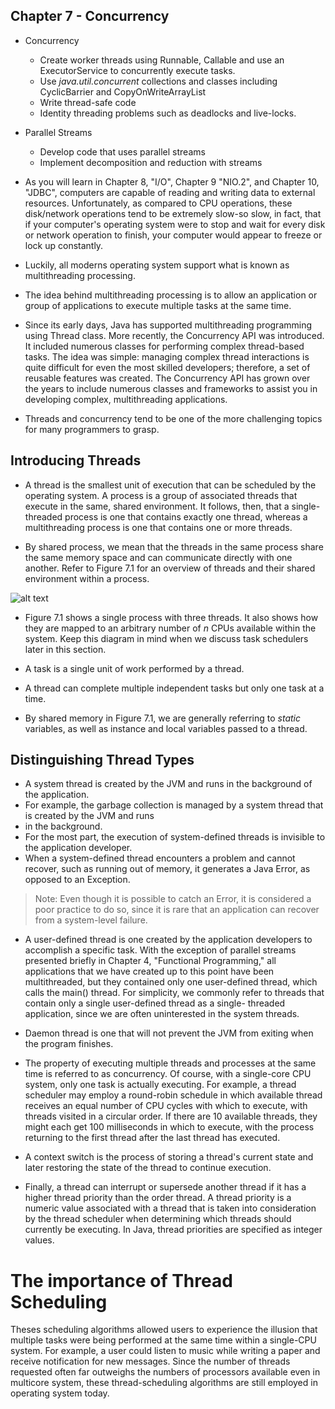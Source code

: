## Chapter 7 - Concurrency

- Concurrency
  - Create worker threads using Runnable, Callable and use an ExecutorService to concurrently execute tasks.
  - Use *java.util.concurrent* collections and classes including CyclicBarrier and CopyOnWriteArrayList
  - Write thread-safe code
  - Identity threading problems such as deadlocks and live-locks.
- Parallel Streams
  - Develop code that uses parallel streams
  - Implement decomposition and reduction with streams


- As you will learn in Chapter 8, "I/O", Chapter 9 "NIO.2", and Chapter 10, "JDBC", computers are capable of reading
  and writing data to external resources. Unfortunately, as compared to CPU operations, these disk/network operations 
  tend to be extremely slow-so slow, in fact, that if your computer's operating system were to stop and wait for every
  disk or network operation to finish, your computer would appear to freeze or lock up constantly.

- Luckily, all moderns operating system support what is known as multithreading processing. 
- The idea behind multithreading processing is to allow an application or group of applications to execute multiple 
  tasks at the same time.

- Since its early days, Java has supported multithreading programming using Thread class. More recently, the Concurrency API
was introduced. It included numerous classes for performing complex thread-based tasks. The idea was simple: managing 
complex thread interactions is quite difficult for even the most skilled developers; therefore, a set of reusable 
features was created. The Concurrency API has grown over the years to include numerous classes and frameworks to assist
you in developing complex, multithreading applications.

- Threads and concurrency tend to be one of the more challenging topics for many programmers to grasp.

## Introducing Threads

- A thread is the smallest unit of execution that can be scheduled by the operating system. A process is a group of 
associated threads that execute in the same, shared environment. It follows, then, that a single-threaded process is 
one that contains exactly one thread, whereas a multithreading process is one that contains one or more threads.

- By shared process, we mean that the threads in the same process share the same memory space and can communicate directly
with one another. Refer to Figure 7.1 for an overview of threads and their shared environment within a process.

![alt text](https://github.com/marodrigues20/java-certifications/blob/main/ocp-java-11-programmer-2/src/main/java/chapter_6/modular_application.md/images/Figure_7_1.png?raw=true)


- Figure 7.1 shows a single process with three threads. It also shows how they are mapped to an arbitrary number of *n* 
  CPUs available within the system. Keep this diagram in mind when we discuss task schedulers later in this section.

- A task is a single unit of work performed by a thread.
- A thread can complete multiple independent tasks but only one task at a time.
- By shared memory in Figure 7.1, we are generally referring to *static* variables, as well as instance and local 
  variables passed to a thread.

## Distinguishing Thread Types

- A system thread is created by the JVM and runs in the background of the application. 
- For example, the garbage collection is managed by a system thread that is created by the JVM and runs 
- in the background. 
- For the most part, the execution of system-defined threads is invisible to the application developer. 
- When a system-defined thread encounters a problem and cannot recover, such as running out of memory, 
  it generates a Java Error, as opposed to an Exception.

> Note: Even though it is possible to catch an Error, it is considered a poor practice to do so, since it is rare that 
> an application can recover from a system-level failure.

- A user-defined thread is one created by the application developers to accomplish a specific task. With the exception
of parallel streams presented briefly in Chapter 4, "Functional Programming," all applications that we have 
created up to this point have been multithreaded, but they contained only one user-defined thread, which calls the 
main() thread. For simplicity, we commonly refer to threads that contain only a single user-defined thread as a single-
threaded application, since we are often uninterested in the system threads.

- Daemon thread is one that will not prevent the JVM from exiting when the program finishes.

- The property of executing multiple threads and processes at the same time is referred to as concurrency. Of course,
with a single-core CPU system, only one task is actually executing. For example, a thread scheduler may employ a 
round-robin schedule in which available thread receives an equal number of CPU cycles with which to execute, with 
threads visited in a circular order. If there are 10 available threads, they might each get 100 milliseconds in which
to execute, with the process returning to the first thread after the last thread has executed.

- A context switch is the process of storing a thread's current state and later restoring the state of the thread to 
continue execution.

- Finally, a thread can interrupt or supersede another thread if it has a higher thread priority than the order thread.
A thread priority is a numeric value associated with a thread that is taken into consideration by the thread scheduler
when determining which threads should currently be executing. In Java, thread priorities are specified as integer values.

# The importance of Thread Scheduling
Theses scheduling algorithms allowed users to experience the illusion that multiple tasks were being performed at the 
same time within a single-CPU system. For example, a user could listen to music while writing a paper and receive 
notification for new messages. 
Since the number of threads requested often far outweighs the numbers of processors available even in multicore system,
these thread-scheduling algorithms are still employed in operating system today.
